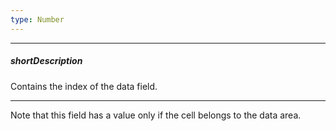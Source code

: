 ```yaml
---
type: Number
---
```

---
##### shortDescription
Contains the index of the data field.

---
Note that this field has a value only if the cell belongs to the data area.